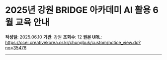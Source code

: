 # 2025년 강원 BRIDGE 아카데미 AI 활용 6월 교육 안내

**작성일**: 2025.06.10
**기관**: 강원
**조회수**: 12
**원본 URL**: https://ccei.creativekorea.or.kr/chungbuk/custom/notice_view.do?no=35476

---


